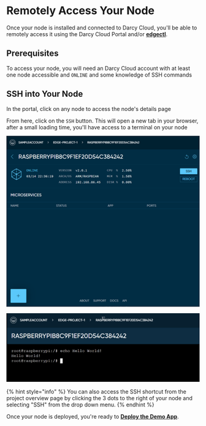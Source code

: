# Remotely Access Your Node

Once your node is installed and connected to Darcy Cloud, you'll be able to remotely access it using the Darcy Cloud Portal and/or [**edgectl**](../../get-started-edgectl/).

## Prerequisites <a href="#prereqs" id="prereqs"></a>

To access your node, you will need an Darcy Cloud account with at least one node accessible and `ONLINE` and some knowledge of SSH commands

## SSH into Your Node

In the portal, click on any node to access the node's details page

From here, click on the `SSH` button. This will open a new tab in your browser, after a small loading time, you'll have access to a terminal on your node

![Node Detail Page](../../../.gitbook/assets/7done.png)

![SSH Terminal Page](<../../../.gitbook/assets/Screen Shot 2022-04-08 at 1.36.50 PM.png>)

{% hint style="info" %}
You can also access the SSH shortcut from the project overview page by clicking the 3 dots to the right of your node and selecting "SSH" from the drop down menu.
{% endhint %}

Once your node is deployed, you're ready to [**Deploy the Demo App**](../darcy-ai-explorer-demo-application/get-started-deploy-app.md).
